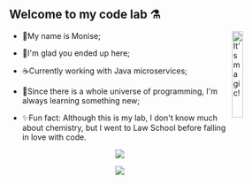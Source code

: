 ## Welcome to my code lab ⚗

<img align="right" width="20%" src="https://images-wixmp-ed30a86b8c4ca887773594c2.wixmp.com/f/97fe5319-f536-4893-b37f-119aa227c773/dbvyp79-57f6bf09-931a-4c35-9aac-6fce8aec228e.gif?token=eyJ0eXAiOiJKV1QiLCJhbGciOiJIUzI1NiJ9.eyJzdWIiOiJ1cm46YXBwOiIsImlzcyI6InVybjphcHA6Iiwib2JqIjpbW3sicGF0aCI6IlwvZlwvOTdmZTUzMTktZjUzNi00ODkzLWIzN2YtMTE5YWEyMjdjNzczXC9kYnZ5cDc5LTU3ZjZiZjA5LTkzMWEtNGMzNS05YWFjLTZmY2U4YWVjMjI4ZS5naWYifV1dLCJhdWQiOlsidXJuOnNlcnZpY2U6ZmlsZS5kb3dubG9hZCJdfQ.2vmP6WVFQHCgpo5KY_DwKPhS3exQap8S7tLfeXLy2rQ" alt="It's magic!" />

* 🔬My name is Monise;

* 🧪I'm glad you ended up here;

* ☕Currently working with Java microservices;

* 🧫Since there is a whole universe of programming, I'm always learning something new;

* ✨Fun fact: Although this is my lab, I don't know much about chemistry, but I went to Law School before falling in love with code.

<p align="center">
  <a href="https://www.linkedin.com/in/monisevolinger">
     <img src="https://img.shields.io/badge/Monise%20Volinger-0077B5?style=flat&logo=linkedin&logoColor=white" />
  </a>
</p>

<p align="center">
  <a href="#">
      <img src="https://komarev.com/ghpvc/?username=mvolinger&color=blue&style=flat&label=Views" />
   </a>
</p>
